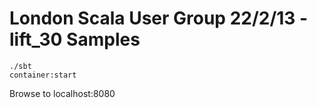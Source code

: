 London Scala User Group 22/2/13 - lift_30 Samples
===============


    ./sbt
    container:start

Browse to localhost:8080
